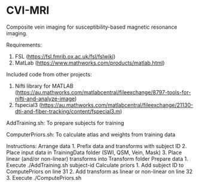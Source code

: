 # CVI-MRI
Composite vein imaging for susceptibility-based magnetic resonance imaging.

Requirements:
  1. FSL (https://fsl.fmrib.ox.ac.uk/fsl/fslwiki)
  2. MatLab (https://www.mathworks.com/products/matlab.html)

Included code from other projects:
  1. Nifti library for MATLAB (https://au.mathworks.com/matlabcentral/fileexchange/8797-tools-for-nifti-and-analyze-image)
  2. fspecial3 (https://au.mathworks.com/matlabcentral/fileexchange/21130-dti-and-fiber-tracking/content/fspecial3.m)

AddTraining.sh:
  To prepare subjects for training

ComputerPriors.sh:
  To calculate atlas and weights from training data

Instructions:
  Arrange data
    1. Prefix data and transforms with subject ID
    2. Place input data in TrainingData folder (SWI, QSM, Vein, Mask)
    3. Place linear (and/or non-linear) transforms into Transform folder
  Prepare data
    1. Execute ./AddTraining.sh subject-id
  Calculate priors
    1. Add subject ID to ComputePriors on line 31
    2. Add transform as linear or non-linear on line 32
    3. Execute ./ComputePriors.sh
